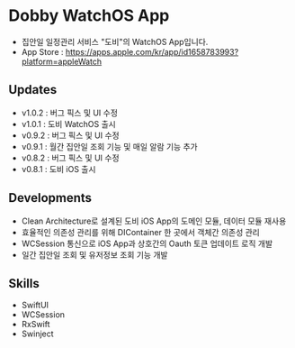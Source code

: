# Dobby WatchOS App
- 집안일 일정관리 서비스 "도비"의 WatchOS App입니다.
- App Store : https://apps.apple.com/kr/app/id1658783993?platform=appleWatch

## Updates
- v1.0.2 : 버그 픽스 및 UI 수정
- v1.0.1 : 도비 WatchOS 출시
- v0.9.2 : 버그 픽스 및 UI 수정
- v0.9.1 : 월간 집안일 조회 기능 및 매일 알람 기능 추가
- v0.8.2 : 버그 픽스 및 UI 수정
- v0.8.1 : 도비 iOS 출시

## Developments
- Clean Architecture로 설계된 도비 iOS App의 도메인 모듈, 데이터 모듈 재사용
- 효율적인 의존성 관리를 위해 DIContainer 한 곳에서 객체간 의존성 관리
- WCSession 통신으로 iOS App과 상호간의 Oauth 토큰 업데이트 로직 개발
- 일간 집안일 조회 및 유저정보 조회 기능 개발

## Skills
- SwiftUI
- WCSession
- RxSwift
- Swinject
